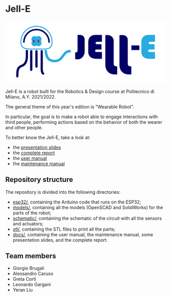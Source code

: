 # Jell-E

![jell-e](img/logo.png)

Jell-E is a robot built for the Robotics & Design course at Politecnico di Milano, A.Y. 2021/2022.




The general theme of this year's edition is "Wearable Robot".

In particular, the goal is to make a robot able to engage interactions with third people, performing actions based on the behavior of both the wearer and other people.

To better know the Jell-E, take a look at:
- the [presentation slides](docs/presentation_slides.pdf)
- the [complete report](docs/complete_report.pdf)
- the [user manual](docs/user_manual.pdf)
- the [maintenance manual](docs/maintenance_manual.pdf)


## Repository structure

The repository is divided into the following directories:
- [esp32/](esp32/), containing the Arduino code that runs on the ESP32;
- [models/](models/), containing all the models (OpenSCAD and SolidWorks) for the parts of the robot;
- [schematic/](schematic/), containing the schematic of the circuit with all the sensors and actuators;
- [stl/](stl/), containing the STL files to print all the parts;
- [docs/](docs/), containing the user manual, the maintenance manual, some presentation slides, and the complete report.


## Team members

- Giorgio Brugali
- Alessandro Caruso
- Greta Corti
- Leonardo Gargani
- Yeran Liu
